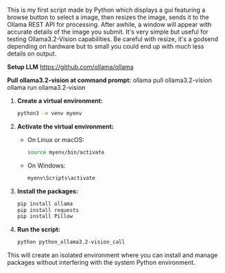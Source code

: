 This is my first script made by Python which displays a gui featuring a
browse button to select a image, then resizes the image, sends it to the Ollama REST API
for processing. After awhile, a window will appear with accurate details of the image you submit. 
It's very simple but useful for testing Ollama3.2-Vision capabilities. Be careful with resize,
it's a godsend depending on hardware but to small you could end up with much less details on output.

**Setup LLM**
https://github.com/ollama/ollama

**Pull ollama3.2-vision at command prompt:**
ollama pull ollama3.2-vision
ollama run ollama3.2-vision

1. **Create a virtual environment:**
   ```sh
   python3 -m venv myenv
   ```

2. **Activate the virtual environment:**
   - On Linux or macOS:
     ```sh
     source myenv/bin/activate
     ```
   - On Windows:
     ```sh
     myenv\Scripts\activate
     ```

3. **Install the packages:**

   ```sh
   pip install ollama
   pip install requests
   pip install Pillow
   ```

4. **Run the script:**
   ```sh
   python python_ollama3.2-vision_call
   ```

This will create an isolated environment where you can install and manage packages without interfering with the system Python environment.
